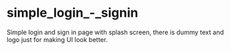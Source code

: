 # simple_login_-_signin
Simple login and sign in page with splash screen, there is dummy text and logo just for making UI look better.
